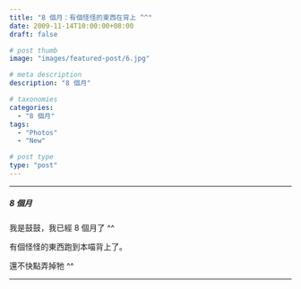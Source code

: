 ```yaml
---
title: "8 個月：有個怪怪的東西在背上 ^^"
date: 2009-11-14T10:00:00+08:00
draft: false

# post thumb
image: "images/featured-post/6.jpg"

# meta description
description: "8 個月"

# taxonomies
categories:
  - "8 個月"
tags:
  - "Photos"
  - "New"

# post type
type: "post"
---
```


<hr>

##### 8 個月

我是鼓鼓，我已經 8 個月了 ^^

有個怪怪的東西跑到本喵背上了。

還不快點弄掉牠 ^^

<hr>
